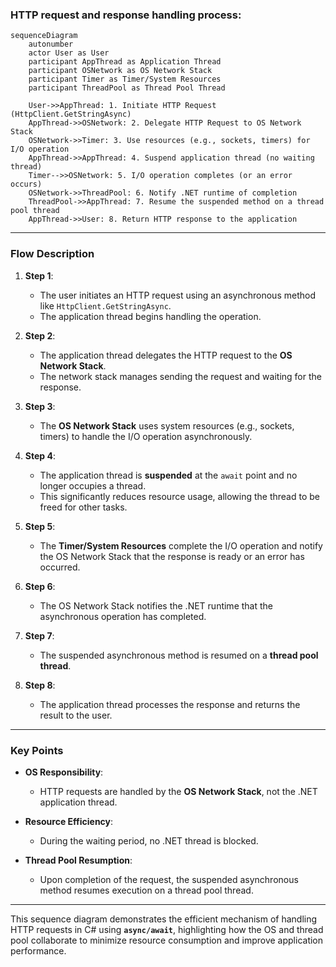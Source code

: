 ### HTTP request and response handling process:

```mermaid
sequenceDiagram
    autonumber
    actor User as User
    participant AppThread as Application Thread
    participant OSNetwork as OS Network Stack
    participant Timer as Timer/System Resources
    participant ThreadPool as Thread Pool Thread

    User->>AppThread: 1. Initiate HTTP Request (HttpClient.GetStringAsync)
    AppThread->>OSNetwork: 2. Delegate HTTP Request to OS Network Stack
    OSNetwork->>Timer: 3. Use resources (e.g., sockets, timers) for I/O operation
    AppThread->>AppThread: 4. Suspend application thread (no waiting thread)
    Timer-->>OSNetwork: 5. I/O operation completes (or an error occurs)
    OSNetwork->>ThreadPool: 6. Notify .NET runtime of completion
    ThreadPool->>AppThread: 7. Resume the suspended method on a thread pool thread
    AppThread->>User: 8. Return HTTP response to the application
```

---

### **Flow Description**

1. **Step 1**:
   - The user initiates an HTTP request using an asynchronous method like `HttpClient.GetStringAsync`.
   - The application thread begins handling the operation.

2. **Step 2**:
   - The application thread delegates the HTTP request to the **OS Network Stack**.
   - The network stack manages sending the request and waiting for the response.

3. **Step 3**:
   - The **OS Network Stack** uses system resources (e.g., sockets, timers) to handle the I/O operation asynchronously.

4. **Step 4**:
   - The application thread is **suspended** at the `await` point and no longer occupies a thread.
   - This significantly reduces resource usage, allowing the thread to be freed for other tasks.

5. **Step 5**:
   - The **Timer/System Resources** complete the I/O operation and notify the OS Network Stack that the response is ready or an error has occurred.

6. **Step 6**:
   - The OS Network Stack notifies the .NET runtime that the asynchronous operation has completed.

7. **Step 7**:
   - The suspended asynchronous method is resumed on a **thread pool thread**.

8. **Step 8**:
   - The application thread processes the response and returns the result to the user.

---

### **Key Points**

- **OS Responsibility**:
  - HTTP requests are handled by the **OS Network Stack**, not the .NET application thread.

- **Resource Efficiency**:
  - During the waiting period, no .NET thread is blocked.

- **Thread Pool Resumption**:
  - Upon completion of the request, the suspended asynchronous method resumes execution on a thread pool thread.

---

This sequence diagram demonstrates the efficient mechanism of handling HTTP requests in C# using **`async/await`**, highlighting how the OS and thread pool collaborate to minimize resource consumption and improve application performance.

